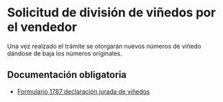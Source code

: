 # Solicitud de división de viñedos por el vendedor

Una vez realzado el trámite se otorgarán nuevos números de viñedo dándose de baja los números originales.

## Documentación obligatoria

* [Formulario 1787 declaración jurada de viñedos](/documentos/formulario_1787_declaración_jurada_de_viñedos)
